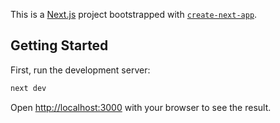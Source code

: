 This is a [Next.js](https://nextjs.org) project bootstrapped with [`create-next-app`](https://nextjs.org/docs/app/api-reference/cli/create-next-app).

## Getting Started

First, run the development server:

```bash
next dev
```

Open [http://localhost:3000](http://localhost:3000) with your browser to see the result.
